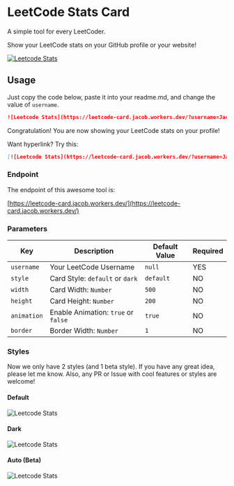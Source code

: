 # LeetCode Stats Card
A simple tool for every LeetCoder.

Show your LeetCode stats on your GitHub profile or your website!

[![Leetcode Stats](https://leetcode-card.jacob.workers.dev/?username=JacobLinCool&style=)](https://leetcode-card.jacob.workers.dev/)

## Usage
Just copy the code below, paste it into your readme.md, and change the value of `username`.

```md
![Leetcode Stats](https://leetcode-card.jacob.workers.dev/?username=JacobLinCool)
```

Congratulation! You are now showing your LeetCode stats on your profile!

Want hyperlink? Try this:

```md
[![Leetcode Stats](https://leetcode-card.jacob.workers.dev/?username=JacobLinCool)](https://leetcode.com/JacobLinCool)
```

### Endpoint
The endpoint of this awesome tool is: 

[https://leetcode-card.jacob.workers.dev/](https://leetcode-card.jacob.workers.dev/)

### Parameters

Key         |Description                           |Default Value    |Required
---         |---                                   |---              |---
`username`  |Your LeetCode Username                |`null`           | YES
`style`     |Card Style: `default` or `dark`       |`default`        | NO
`width`     |Card Width: `Number`                  |`500`            | NO
`height`    |Card Height: `Number`                 |`200`            | NO
`animation` |Enable Animation: `true` or `false`   |`true`           | NO
`border`    |Border Width: `Number`                |`1`              | NO

### Styles
Now we only have 2 styles (and 1 beta style). If you have any great idea, please let me know. Also, any PR or Issue with cool features or styles are welcome!

#### Default
![Leetcode Stats](https://leetcode-card.jacob.workers.dev/?username=JacobLinCool&style=)

#### Dark
![Leetcode Stats](https://leetcode-card.jacob.workers.dev/?username=JacobLinCool&style=dark)

#### Auto (Beta)
![Leetcode Stats](https://leetcode-card.jacob.workers.dev/?username=JacobLinCool&style=auto)

